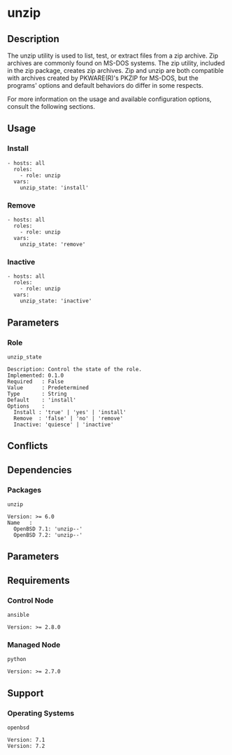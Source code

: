 # unzip

## Description

The unzip utility is used to list, test, or extract files from a zip archive.
Zip archives are commonly found on MS-DOS systems. The zip utility, included in
the zip package, creates zip archives. Zip and unzip are both compatible with
archives created by PKWARE(R)'s PKZIP for MS-DOS, but the programs' options and
default behaviors do differ in some respects.

For more information on the usage and available configuration options,
consult the following sections.

## Usage

### Install

```
- hosts: all
  roles:
    - role: unzip
  vars:
    unzip_state: 'install'
```

### Remove

```
- hosts: all
  roles:
    - role: unzip
  vars:
    unzip_state: 'remove'
```

### Inactive

```
- hosts: all
  roles:
    - role: unzip
  vars:
    unzip_state: 'inactive'
```

## Parameters

### Role

`unzip_state`

    Description: Control the state of the role.
    Implemented: 0.1.0
    Required   : False
    Value      : Predetermined
    Type       : String
    Default    : 'install'
    Options    :
      Install : 'true' | 'yes' | 'install'
      Remove  : 'false' | 'no' | 'remove'
      Inactive: 'quiesce' | 'inactive'

## Conflicts

## Dependencies

### Packages

`unzip`

    Version: >= 6.0
    Name   :
      OpenBSD 7.1: 'unzip--'
      OpenBSD 7.2: 'unzip--'

## Parameters

## Requirements

### Control Node

`ansible`

    Version: >= 2.8.0

### Managed Node

`python`

    Version: >= 2.7.0

## Support

### Operating Systems

`openbsd`

    Version: 7.1
    Version: 7.2
